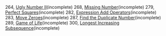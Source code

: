 264, [Ugly Number II](264/README.md)(incomplete)
268, [Missing Number](268/README.md)(incomplete)
279, [Perfect Squares](279/README.md)(incomplete)
282, [Expression Add Operators](282/README.md)(incomplete)
283, [Move Zeroes](283/README.md)(incomplete)
287, [Find the Duplicate Number](287/README.md)(incomplete)
289, [Game of Life](289/README.md)(incomplete)
300, [Longest Increasing Subsequence](300/README.md)(incomplete)


